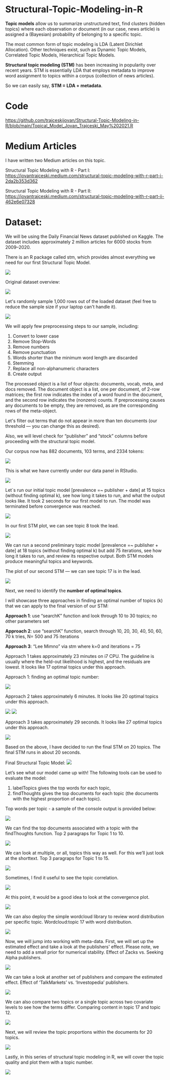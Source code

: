 # Structural-Topic-Modeling-in-R

**Topic models** allow us to summarize unstructured text, find clusters (hidden topics) where each observation or document (in our case, news article) is assigned a (Bayesian) probability of belonging to a specific topic.

The most common form of topic modeling is LDA (Latent Dirichlet Allocation). Other techniques exist, such as Dynamic Topic Models, Correlated Topic Models, Hierarchical Topic Models.

**Structural topic modeling (STM)** has been increasing in popularity over recent years. STM is essentially LDA that employs metadata to improve word assignment to topics within a corpus (collection of news articles).

So we can easily say, **STM = LDA + metadata**.

# Code
https://github.com/trajceskijovan/Structural-Topic-Modeling-in-R/blob/main/Topical_Model_Jovan_Trajceski_May%202021.R

# Medium Articles
I have written two Medium articles on this topic.

Structural Topic Modeling with R - Part I: https://jovantrajceski.medium.com/structural-topic-modeling-with-r-part-i-2da2b353d362

Structural Topic Modeling with R - Part II: https://jovantrajceski.medium.com/structural-topic-modeling-with-r-part-ii-462e6e07328

# Dataset:
We will be using the Daily Financial News dataset published on Kaggle. The dataset includes approximately 2 million articles for 6000 stocks from 2009–2020.

There is an R package called stm, which provides almost everything we need for our first Structural Topic Model.

![](samples/0.png)

Original dataset overview:

![](samples/economist1.png)

Let's randomly sample 1,000 rows out of the loaded dataset (feel free to reduce the sample size if your laptop can't handle it).

![](samples/economist2.png)

We will apply few preprocessing steps to our sample, including:

1. Convert to lower case
2. Remove Stop-Words
3. Remove numbers
4. Remove punctuation
5. Words shorter than the minimum word length are discarded
6. Stemming
7. Replace all non-alphanumeric characters
8. Create output


The processed object is a list of four objects: documents, vocab, meta, and docs removed. The document object is a list, one per document, of 2-row matrices; the first row indicates the index of a word found in the document, and the second row indicates the (nonzero) counts. If preprocessing causes any documents to be empty, they are removed, as are the corresponding rows of the meta-object.

Let's filter out terms that do not appear in more than ten documents (our threshold — you can change this as desired).

Also, we will level check for “publisher” and “stock” columns before proceeding with the structural topic model.

Our corpus now has 882 documents, 103 terms, and 2334 tokens:

![](samples/economist3.png)

This is what we have currently under our data panel in RStudio.

![](samples/economist4.png)


Let`s run our initial topic model [prevalence =~ publisher + date] at 15 topics (without finding optimal k), see how long it takes to run, and what the output looks like.
It took 2 seconds for our first model to run. The model was terminated before convergence was reached.

![](samples/economist5.png)

In our first STM plot, we can see topic 8 took the lead.

![](samples/economist6.png)


We can run a second preliminary topic model [prevalence =~ publisher + date] at 18 topics (without finding optimal k) but add 75 iterations, see how long it takes to run, and review its respective output. Both STM models produce meaningful topics and keywords.

The plot of our second STM — we can see topic 17 is in the lead.

![](samples/economist7.png)

Next, we need to identify the **number of optimal topics**.

I will showcase three approaches in finding an optimal number of topics (k) that we can apply to the final version of our STM:

**Approach 1**: use “searchK” function and look through 10 to 30 topics; no other parameters set

**Approach 2**: use “searchK” function, search through 10, 20, 30, 40, 50, 60, 70 k tries, N= 500 and 75 iterations

**Approach 3**: “Lee Mimno” via stm where k=0 and iterations = 75


Approach 1 takes approximately 23 minutes on i7 CPU. The guideline is usually where the held-out likelihood is highest, and the residuals are lowest. It looks like 17 optimal topics under this approach.

Approach 1: finding an optimal topic number:

![](samples/economist8.png)


Approach 2 takes approximately 6 minutes. It looks like 20 optimal topics under this approach.

![](samples/economist9.png)
![](samples/economist10.png)


Approach 3 takes approximately 29 seconds. It looks like 27 optimal topics under this approach.

![](samples/economist11.png)


Based on the above, I have decided to run the final STM on 20 topics. The final STM runs in about 20 seconds.

Final Structural Topic Model:
![](samples/economist12.png)


Let’s see what our model came up with! The following tools can be used to evaluate the model:
1. labelTopics gives the top words for each topic,
2. findThoughts gives the top documents for each topic (the documents with the highest proportion of each topic).


Top words per topic - a sample of the console output is provided below:

![](samples/economist13.png)


We can find the top documents associated with a topic with the findThoughts function. Top 2 paragraps for Topic 1 to 10.

![](samples/economist14.png)


We can look at multiple, or all, topics this way as well. For this we’ll just look at the shorttext. Top 3 paragraps for Topic 1 to 15.

![](samples/economist15.png)


Sometimes, I find it useful to see the topic correlation.

![](samples/economist16.png)



At this point, it would be a good idea to look at the convergence plot.

![](samples/economist17.png)


We can also deploy the simple wordcloud library to review word distribution per specific topic. Wordcloud:topic 17 with word distribution.

![](samples/economist18.png)


Now, we will jump into working with meta-data. First, we will set up the estimated effect and take a look at the publishers' effect. Please note, we need to add a small prior for numerical stability. Effect of Zacks vs. Seeking Alpha publishers.

![](samples/economist19.png)


We can take a look at another set of publishers and compare the estimated effect. Effect of ‘TalkMarkets’ vs. ‘Investopedia’ publishers.

![](samples/economist20.png)


We can also compare two topics or a single topic across two covariate levels to see how the terms differ. Comparing content in topic 17 and topic 12.

![](samples/economist21.png)


Next, we will review the topic proportions within the documents for 20 topics.

![](samples/economist22.png)


Lastly, in this series of structural topic modeling in R, we will cover the topic quality and plot them with a topic number.

![](samples/economist23.png)










